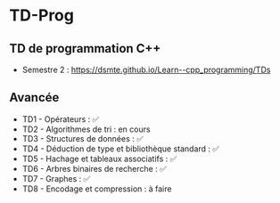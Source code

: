 # TD-Prog

## TD de programmation C++ 
- Semestre 2 : 
https://dsmte.github.io/Learn--cpp_programming/TDs


## Avancée
- TD1 - Opérateurs : ✅
- TD2 - Algorithmes de tri : en cours
- TD3 - Structures de données : ✅
- TD4 - Déduction de type et bibliothèque standard : ✅
- TD5 - Hachage et tableaux associatifs : ✅
- TD6 - Arbres binaires de recherche : ✅
- TD7 - Graphes : ✅
- TD8 - Encodage et compression : à faire
